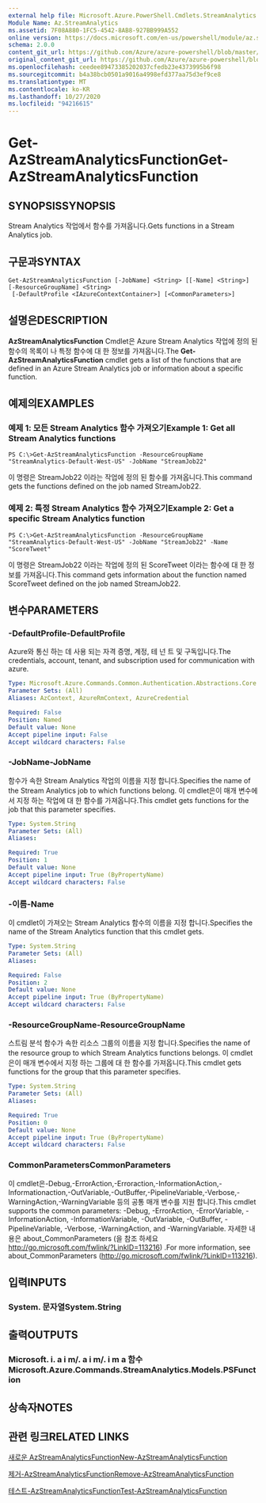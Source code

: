 ```yaml
---
external help file: Microsoft.Azure.PowerShell.Cmdlets.StreamAnalytics.dll-Help.xml
Module Name: Az.StreamAnalytics
ms.assetid: 7F08A880-1FC5-4542-8AB8-927BB999A552
online version: https://docs.microsoft.com/en-us/powershell/module/az.streamanalytics/get-azstreamanalyticsfunction
schema: 2.0.0
content_git_url: https://github.com/Azure/azure-powershell/blob/master/src/StreamAnalytics/StreamAnalytics/help/Get-AzStreamAnalyticsFunction.md
original_content_git_url: https://github.com/Azure/azure-powershell/blob/master/src/StreamAnalytics/StreamAnalytics/help/Get-AzStreamAnalyticsFunction.md
ms.openlocfilehash: ceedee89473385202037cfedb23e4373995b6f98
ms.sourcegitcommit: b4a38bcb0501a9016a4998efd377aa75d3ef9ce8
ms.translationtype: MT
ms.contentlocale: ko-KR
ms.lasthandoff: 10/27/2020
ms.locfileid: "94216615"
---
```

# <span data-ttu-id="1d647-101">Get-AzStreamAnalyticsFunction</span><span class="sxs-lookup"><span data-stu-id="1d647-101">Get-AzStreamAnalyticsFunction</span></span>

## <span data-ttu-id="1d647-102">SYNOPSIS</span><span class="sxs-lookup"><span data-stu-id="1d647-102">SYNOPSIS</span></span>
<span data-ttu-id="1d647-103">Stream Analytics 작업에서 함수를 가져옵니다.</span><span class="sxs-lookup"><span data-stu-id="1d647-103">Gets functions in a Stream Analytics job.</span></span>

## <span data-ttu-id="1d647-104">구문과</span><span class="sxs-lookup"><span data-stu-id="1d647-104">SYNTAX</span></span>

```
Get-AzStreamAnalyticsFunction [-JobName] <String> [[-Name] <String>] [-ResourceGroupName] <String>
 [-DefaultProfile <IAzureContextContainer>] [<CommonParameters>]
```

## <span data-ttu-id="1d647-105">설명은</span><span class="sxs-lookup"><span data-stu-id="1d647-105">DESCRIPTION</span></span>
<span data-ttu-id="1d647-106">**AzStreamAnalyticsFunction** Cmdlet은 Azure Stream Analytics 작업에 정의 된 함수의 목록이 나 특정 함수에 대 한 정보를 가져옵니다.</span><span class="sxs-lookup"><span data-stu-id="1d647-106">The **Get-AzStreamAnalyticsFunction** cmdlet gets a list of the functions that are defined in an Azure Stream Analytics job or information about a specific function.</span></span>

## <span data-ttu-id="1d647-107">예제의</span><span class="sxs-lookup"><span data-stu-id="1d647-107">EXAMPLES</span></span>

### <span data-ttu-id="1d647-108">예제 1: 모든 Stream Analytics 함수 가져오기</span><span class="sxs-lookup"><span data-stu-id="1d647-108">Example 1: Get all Stream Analytics functions</span></span>
```
PS C:\>Get-AzStreamAnalyticsFunction -ResourceGroupName "StreamAnalytics-Default-West-US" -JobName "StreamJob22"
```

<span data-ttu-id="1d647-109">이 명령은 StreamJob22 이라는 작업에 정의 된 함수를 가져옵니다.</span><span class="sxs-lookup"><span data-stu-id="1d647-109">This command gets the functions defined on the job named StreamJob22.</span></span>

### <span data-ttu-id="1d647-110">예제 2: 특정 Stream Analytics 함수 가져오기</span><span class="sxs-lookup"><span data-stu-id="1d647-110">Example 2: Get a specific Stream Analytics function</span></span>
```
PS C:\>Get-AzStreamAnalyticsFunction -ResourceGroupName "StreamAnalytics-Default-West-US" -JobName "StreamJob22" -Name "ScoreTweet"
```

<span data-ttu-id="1d647-111">이 명령은 StreamJob22 이라는 작업에 정의 된 ScoreTweet 이라는 함수에 대 한 정보를 가져옵니다.</span><span class="sxs-lookup"><span data-stu-id="1d647-111">This command gets information about the function named ScoreTweet defined on the job named StreamJob22.</span></span>

## <span data-ttu-id="1d647-112">변수</span><span class="sxs-lookup"><span data-stu-id="1d647-112">PARAMETERS</span></span>

### <span data-ttu-id="1d647-113">-DefaultProfile</span><span class="sxs-lookup"><span data-stu-id="1d647-113">-DefaultProfile</span></span>
<span data-ttu-id="1d647-114">Azure와 통신 하는 데 사용 되는 자격 증명, 계정, 테 넌 트 및 구독입니다.</span><span class="sxs-lookup"><span data-stu-id="1d647-114">The credentials, account, tenant, and subscription used for communication with azure.</span></span>

```yaml
Type: Microsoft.Azure.Commands.Common.Authentication.Abstractions.Core.IAzureContextContainer
Parameter Sets: (All)
Aliases: AzContext, AzureRmContext, AzureCredential

Required: False
Position: Named
Default value: None
Accept pipeline input: False
Accept wildcard characters: False
```

### <span data-ttu-id="1d647-115">-JobName</span><span class="sxs-lookup"><span data-stu-id="1d647-115">-JobName</span></span>
<span data-ttu-id="1d647-116">함수가 속한 Stream Analytics 작업의 이름을 지정 합니다.</span><span class="sxs-lookup"><span data-stu-id="1d647-116">Specifies the name of the Stream Analytics job to which functions belong.</span></span>
<span data-ttu-id="1d647-117">이 cmdlet은이 매개 변수에서 지정 하는 작업에 대 한 함수를 가져옵니다.</span><span class="sxs-lookup"><span data-stu-id="1d647-117">This cmdlet gets functions for the job that this parameter specifies.</span></span>

```yaml
Type: System.String
Parameter Sets: (All)
Aliases:

Required: True
Position: 1
Default value: None
Accept pipeline input: True (ByPropertyName)
Accept wildcard characters: False
```

### <span data-ttu-id="1d647-118">-이름</span><span class="sxs-lookup"><span data-stu-id="1d647-118">-Name</span></span>
<span data-ttu-id="1d647-119">이 cmdlet이 가져오는 Stream Analytics 함수의 이름을 지정 합니다.</span><span class="sxs-lookup"><span data-stu-id="1d647-119">Specifies the name of the Stream Analytics function that this cmdlet gets.</span></span>

```yaml
Type: System.String
Parameter Sets: (All)
Aliases:

Required: False
Position: 2
Default value: None
Accept pipeline input: True (ByPropertyName)
Accept wildcard characters: False
```

### <span data-ttu-id="1d647-120">-ResourceGroupName</span><span class="sxs-lookup"><span data-stu-id="1d647-120">-ResourceGroupName</span></span>
<span data-ttu-id="1d647-121">스트림 분석 함수가 속한 리소스 그룹의 이름을 지정 합니다.</span><span class="sxs-lookup"><span data-stu-id="1d647-121">Specifies the name of the resource group to which Stream Analytics functions belongs.</span></span>
<span data-ttu-id="1d647-122">이 cmdlet은이 매개 변수에서 지정 하는 그룹에 대 한 함수를 가져옵니다.</span><span class="sxs-lookup"><span data-stu-id="1d647-122">This cmdlet gets functions for the group that this parameter specifies.</span></span>

```yaml
Type: System.String
Parameter Sets: (All)
Aliases:

Required: True
Position: 0
Default value: None
Accept pipeline input: True (ByPropertyName)
Accept wildcard characters: False
```

### <span data-ttu-id="1d647-123">CommonParameters</span><span class="sxs-lookup"><span data-stu-id="1d647-123">CommonParameters</span></span>
<span data-ttu-id="1d647-124">이 cmdlet은-Debug,-ErrorAction,-Erroraction,-InformationAction,-Informationaction,-OutVariable,-OutBuffer,-PipelineVariable,-Verbose,-WarningAction,-WarningVariable 등의 공통 매개 변수를 지원 합니다.</span><span class="sxs-lookup"><span data-stu-id="1d647-124">This cmdlet supports the common parameters: -Debug, -ErrorAction, -ErrorVariable, -InformationAction, -InformationVariable, -OutVariable, -OutBuffer, -PipelineVariable, -Verbose, -WarningAction, and -WarningVariable.</span></span> <span data-ttu-id="1d647-125">자세한 내용은 about_CommonParameters (을 참조 하세요 http://go.microsoft.com/fwlink/?LinkID=113216) .</span><span class="sxs-lookup"><span data-stu-id="1d647-125">For more information, see about_CommonParameters (http://go.microsoft.com/fwlink/?LinkID=113216).</span></span>

## <span data-ttu-id="1d647-126">입력</span><span class="sxs-lookup"><span data-stu-id="1d647-126">INPUTS</span></span>

### <span data-ttu-id="1d647-127">System. 문자열</span><span class="sxs-lookup"><span data-stu-id="1d647-127">System.String</span></span>

## <span data-ttu-id="1d647-128">출력</span><span class="sxs-lookup"><span data-stu-id="1d647-128">OUTPUTS</span></span>

### <span data-ttu-id="1d647-129">Microsoft. i. a i m/. a i m/. i m a 함수</span><span class="sxs-lookup"><span data-stu-id="1d647-129">Microsoft.Azure.Commands.StreamAnalytics.Models.PSFunction</span></span>

## <span data-ttu-id="1d647-130">상속자</span><span class="sxs-lookup"><span data-stu-id="1d647-130">NOTES</span></span>

## <span data-ttu-id="1d647-131">관련 링크</span><span class="sxs-lookup"><span data-stu-id="1d647-131">RELATED LINKS</span></span>

[<span data-ttu-id="1d647-132">새로운 AzStreamAnalyticsFunction</span><span class="sxs-lookup"><span data-stu-id="1d647-132">New-AzStreamAnalyticsFunction</span></span>](./New-AzStreamAnalyticsFunction.md)

[<span data-ttu-id="1d647-133">제거-AzStreamAnalyticsFunction</span><span class="sxs-lookup"><span data-stu-id="1d647-133">Remove-AzStreamAnalyticsFunction</span></span>](./Remove-AzStreamAnalyticsFunction.md)

[<span data-ttu-id="1d647-134">테스트-AzStreamAnalyticsFunction</span><span class="sxs-lookup"><span data-stu-id="1d647-134">Test-AzStreamAnalyticsFunction</span></span>](./Test-AzStreamAnalyticsFunction.md)


